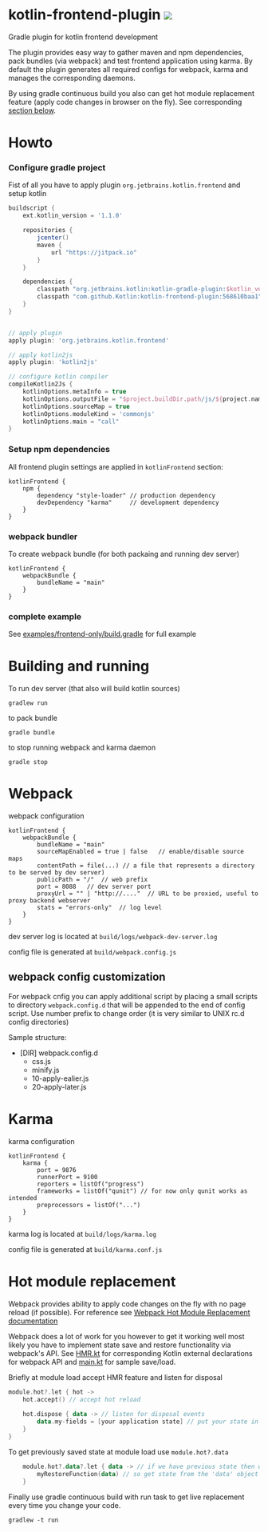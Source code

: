 # kotlin-frontend-plugin  [![](https://jitpack.io/v/Kotlin/kotlin-frontend-plugin.svg)](https://jitpack.io/#Kotlin/kotlin-frontend-plugin)
Gradle plugin for kotlin frontend development

The plugin provides easy way to gather maven and npm dependencies, pack bundles (via webpack) and test frontend application using karma. By default the plugin generates all required configs for webpack, karma and manages the corresponding daemons.

By using gradle continuous build you also can get hot module replacement feature (apply code changes in browser on the fly). See corresponding [section below](#hot-module-replacement).

# Howto

### Configure gradle project

Fist of all you have to apply plugin `org.jetbrains.kotlin.frontend` and setup kotlin

```gradle
buildscript {
    ext.kotlin_version = '1.1.0'

    repositories {
        jcenter()
        maven {
            url "https://jitpack.io"
        }
    }

    dependencies {
        classpath "org.jetbrains.kotlin:kotlin-gradle-plugin:$kotlin_version"
        classpath "com.github.Kotlin:kotlin-frontend-plugin:568610baa1"
    }
}


// apply plugin
apply plugin: 'org.jetbrains.kotlin.frontend'

// apply kotlin2js
apply plugin: 'kotlin2js'

// configure kotlin compiler
compileKotlin2Js {
    kotlinOptions.metaInfo = true
    kotlinOptions.outputFile = "$project.buildDir.path/js/${project.name}.js"
    kotlinOptions.sourceMap = true
    kotlinOptions.moduleKind = 'commonjs'
    kotlinOptions.main = "call"
}
```

### Setup npm dependencies

All frontend plugin settings are applied in `kotlinFrontend` section:

```
kotlinFrontend {
    npm {
        dependency "style-loader" // production dependency
        devDependency "karma"     // development dependency
    }
}
```

### webpack bundler

To create webpack bundle (for both packaing and running dev server)

```
kotlinFrontend {
    webpackBundle {
        bundleName = "main"
    }
}
```

### complete example

See [examples/frontend-only/build.gradle](examples/frontend-only/build.gradle) for full example

# Building and running

To run dev server (that also will build kotlin sources)

`gradlew run`

to pack bundle

`gradle bundle`

to stop running webpack and karma daemon

`gradle stop`

# Webpack

webpack configuration 

```
kotlinFrontend {
    webpackBundle {
        bundleName = "main"
        sourceMapEnabled = true | false   // enable/disable source maps 
        contentPath = file(...) // a file that represents a directory to be served by dev server)
        publicPath = "/"  // web prefix
        port = 8088   // dev server port
        proxyUrl = "" | "http://...."  // URL to be proxied, useful to proxy backend webserver
        stats = "errors-only"  // log level
    }
}
```

dev server log is located at `build/logs/webpack-dev-server.log`

config file is generated at `build/webpack.config.js`

## webpack config customization

For webpack cnfig you can apply additional script by placing a small scripts to directory `webpack.config.d` that will be appended to the end of config script. Use number prefix to change order (it is very similar to UNIX rc.d config directories)

Sample structure:

- [DIR] webpack.config.d
  - css.js
  - minify.js
  - 10-apply-ealier.js
  - 20-apply-later.js

# Karma

karma configuration

```
kotlinFrontend {
    karma {
        port = 9876
        runnerPort = 9100
        reporters = listOf("progress") 
        frameworks = listOf("qunit") // for now only qunit works as intended
        preprocessors = listOf("...")
    }
}
```

karma log is located at `build/logs/karma.log`

config file is generated at `build/karma.conf.js`

# Hot module replacement

Webpack provides ability to apply code changes on the fly with no page reload (if possible). For reference see [Webpack Hot Module Replacement documentation](https://webpack.js.org/concepts/hot-module-replacement/)

Webpack does a lot of work for you however to get it working well most likely you have to implement state save and restore functionality via webpack's API. See [HMR.kt](examples/frontend-only/src/main/kotlin/test/hello/HMR.kt) for corresponding Kotlin external declarations for webpack API and [main.kt](examples/frontend-only/src/main/kotlin/test/hello/main.kt) for sample save/load.

Briefly at module load accept HMR feature and listen for disposal

```kotlin
module.hot?.let { hot ->
    hot.accept() // accept hot reload
    
    hot.dispose { data -> // listen for disposal events
        data.my-fields = [your application state] // put your state in the 'data' object
    }
}
```

To get previously saved state at module load use `module.hot?.data`

```kotlin
    module.hot?.data?.let { data -> // if we have previous state then we are in the middle of HMR
        myRestoreFunction(data) // so get state from the 'data' object
    }
```

Finally use gradle continuous build with run task to get live replacement every time you change your code.

```
gradlew -t run
```
